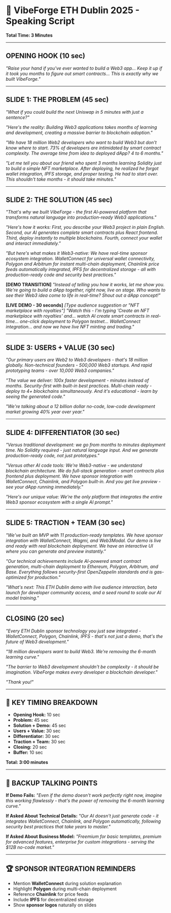# 🎤 VibeForge ETH Dublin 2025 - Speaking Script
**Total Time: 3 Minutes**

---

## **OPENING HOOK (10 sec)**
*"Raise your hand if you've ever wanted to build a Web3 app... Keep it up if it took you months to figure out smart contracts... This is exactly why we built VibeForge."*

---

## **SLIDE 1: THE PROBLEM (45 sec)**

*"What if you could build the next Uniswap in 5 minutes with just a sentence?"*

*"Here's the reality: Building Web3 applications takes months of learning and development, creating a massive barrier to blockchain adoption."*

*"We have 18 million Web2 developers who want to build Web3 but don't know where to start. 73% of developers are intimidated by smart contract complexity. The average time from idea to deployed dApp? 4 to 6 months."*

*"Let me tell you about our friend who spent 3 months learning Solidity just to build a simple NFT marketplace. After deploying, he realized he forgot wallet integration, IPFS storage, and proper testing. He had to start over. This shouldn't take months - it should take minutes."*

---

## **SLIDE 2: THE SOLUTION (45 sec)**

*"That's why we built VibeForge - the first AI-powered platform that transforms natural language into production-ready Web3 applications."*

*"Here's how it works: First, you describe your Web3 project in plain English. Second, our AI generates complete smart contracts plus React frontend. Third, deploy instantly to multiple blockchains. Fourth, connect your wallet and interact immediately."*

*"But here's what makes it Web3-native: We have real-time sponsor ecosystem integration. WalletConnect for universal wallet connectivity, Polygon and Arbitrum for instant multi-chain deployment, Chainlink price feeds automatically integrated, IPFS for decentralized storage - all with production-ready code and security best practices."*

**[DEMO TRANSITION]**
*"Instead of telling you how it works, let me show you. We're going to build a dApp together, right now, live on stage. Who wants to see their Web3 idea come to life in real-time? Shout out a dApp concept!"*

**[LIVE DEMO - 30 seconds]**
*[Type audience suggestion or "NFT marketplace with royalties"]*
*"Watch this - I'm typing 'Create an NFT marketplace with royalties' and... watch AI create smart contracts in real-time... one-click deployment to Polygon testnet... WalletConnect integration... and now we have live NFT minting and trading."*

---

## **SLIDE 3: USERS + VALUE (30 sec)**

*"Our primary users are Web2 to Web3 developers - that's 18 million globally. Non-technical founders - 500,000 Web3 startups. And rapid prototyping teams - over 10,000 Web3 companies."*

*"The value we deliver: 100x faster development - minutes instead of months. Security-first with built-in best practices. Multi-chain ready - deploy to 4+ blockchains simultaneously. And it's educational - learn by seeing the generated code."*

*"We're talking about a 12 billion dollar no-code, low-code development market growing 40% year over year."*

---

## **SLIDE 4: DIFFERENTIATOR (30 sec)**

*"Versus traditional development: we go from months to minutes deployment time. No Solidity required - just natural language input. And we generate production-ready code, not just prototypes."*

*"Versus other AI code tools: We're Web3-native - we understand blockchain architecture. We do full-stack generation - smart contracts plus frontend plus deployment. We have sponsor integration with WalletConnect, Chainlink, and Polygon built-in. And you get live preview - see your dApp running immediately."*

*"Here's our unique value: We're the only platform that integrates the entire Web3 sponsor ecosystem with a single AI prompt."*

---

## **SLIDE 5: TRACTION + TEAM (30 sec)**

*"We've built an MVP with 11 production-ready templates. We have sponsor integration with WalletConnect, Wagmi, and Web3Modal. Our demo is live and ready with real blockchain deployment. We have an interactive UI where you can generate and preview instantly."*

*"Our technical achievements include AI-powered smart contract generation, multi-chain deployment to Ethereum, Polygon, Arbitrum, and Base. Everything follows security-first OpenZeppelin standards and is gas-optimized for production."*

*"What's next: This ETH Dublin demo with live audience interaction, beta launch for developer community access, and a seed round to scale our AI model training."*

---

## **CLOSING (20 sec)**

*"Every ETH Dublin sponsor technology you just saw integrated - WalletConnect, Polygon, Chainlink, IPFS - that's not just a demo, that's the future of Web3 development."*

*"18 million developers want to build Web3. We're removing the 6-month learning curve."*

*"The barrier to Web3 development shouldn't be complexity - it should be imagination. VibeForge makes every developer a blockchain developer."*

*"Thank you!"*

---

## **🎯 KEY TIMING BREAKDOWN**
- **Opening Hook:** 10 sec
- **Problem:** 45 sec  
- **Solution + Demo:** 45 sec
- **Users + Value:** 30 sec
- **Differentiator:** 30 sec
- **Traction + Team:** 30 sec
- **Closing:** 20 sec
- **Buffer:** 10 sec

**Total: 3:00 minutes**

---

## **🚨 BACKUP TALKING POINTS**

**If Demo Fails:**
*"Even if the demo doesn't work perfectly right now, imagine this working flawlessly - that's the power of removing the 6-month learning curve."*

**If Asked About Technical Details:**
*"Our AI doesn't just generate code - it integrates WalletConnect, Chainlink, and Polygon automatically, following security best practices that take years to master."*

**If Asked About Business Model:**
*"Freemium for basic templates, premium for advanced features, enterprise for custom integrations - serving the $12B no-code market."*

---

## **🏆 SPONSOR INTEGRATION REMINDERS**

- Mention **WalletConnect** during solution explanation
- Highlight **Polygon** during multi-chain deployment
- Reference **Chainlink** for price feeds
- Include **IPFS** for decentralized storage
- Show **sponsor logos** naturally on slides 